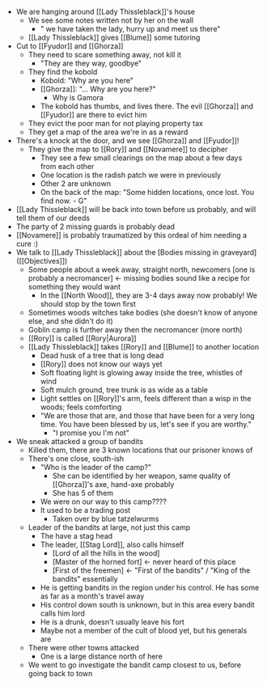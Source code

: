 - We are hanging around [[Lady Thissleblack]]'s house
    - We see some notes written not by her on the wall
        - " we have taken the lady, hurry up and meet us there"
    - [[Lady Thissleblack]] gives [[Blume]] some tutoring
- Cut to [[Fyudor]] and [[Ghorza]]
    - They need to scare something away, not kill it
        - "They are they way, goodbye"
    - They find the kobold
        - Kobold: "Why are you here"
        - [[Ghorza]]: "... Why are you here?"
            - Why is Gamora
        - The kobold has thumbs, and lives there. The evil [[Ghorza]] and [[Fyudor]] are there to evict him
    - They evict the poor man for not playing property tax
    - They get a map of the area we're in as a reward
- There's a knock at the door, and we see [[Ghorza]] and [[Fyudor]]!
    - They give the map to [[Rory]] and [[Novamere]] to decipher
        - They see a few small clearings on the map about a few days from each other
        - One location is the radish patch we were in previously
        - Other 2 are unknown
        - On the back of the map: "Some hidden locations, once lost. You find now. - G"
- [[Lady Thissleblack]] will be back into town before us probably, and will tell them of our deeds
- The party of 2 missing guards is probably dead
- [[Novamere]] is probably traumatized by this ordeal of him needing a cure :)
- We talk to [[Lady Thissleblack]] about the [Bodies missing in graveyard] ([[Objectives]])
    - Some people about a week away, straight north, newcomers [one is probably a necromancer] <- missing bodies sound like a recipe for something they would want
        - In the [[North Wood]], they are 3-4 days away now probably! We should stop by the town first
    - Sometimes woods witches take bodies (she doesn't know of anyone else, and she didn't do it)
    - Goblin camp is further away then the necromancer (more north)
    - [[Rory]] is called [[Rory|Aurora]]
    - [[Lady Thissleblack]] takes [[Rory]] and [[Blume]] to another location
        - Dead husk of a tree that is long dead
        - [[Rory]] does not know our ways yet
        - Soft floating light is glowing away inside the tree, whistles of wind
        - Soft mulch ground, tree trunk is as wide as a table
        - Light settles on [[Rory]]'s arm, feels different than a wisp in the woods; feels comforting
        - "We are those that are, and those that have been for a very long time. You have been blessed by us, let's see if you are worthy."
            - "I promise you I'm not"
- We sneak attacked a group of bandits
    - Killed them, there are 3 known locations that our prisoner knows of
    - There's one close, south-ish
        - "Who is the leader of the camp?"
            - She can be identified by her weapon, same quality of [[Ghorza]]'s axe, hand-axe probably
            - She has 5 of them
        - We were on our way to this camp????
        - It used to be a trading post
            - Taken over by blue tatzelwurms
    - Leader of the bandits at large, not just this camp
        - The have a stag head
        - The leader, [[Stag Lord]], also calls himself
            - [Lord of all the hills in the wood]
            - [Master of the horned fort] <- never heard of this place
            - [First of the freemen] <- "First of the bandits" / "King of the bandits" essentially
        - He is getting bandits in the region under his control. He has some as far as a month's travel away
        - His control down south is unknown, but in this area every bandit calls him lord
        - He is a drunk, doesn't usually leave his fort
        - Maybe not a member of the cult of blood yet, but his generals are
    - There were other towns attacked
        - One is a large distance north of here
    - We went to go investigate the bandit camp closest to us, before going back to town